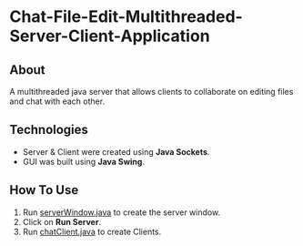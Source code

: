 # Chat-File-Edit-Multithreaded-Server-Client-Application

## About
A multithreaded java server that allows clients to collaborate on editing files and chat with each other.

## Technologies
* Server & Client were created using __Java Sockets__.  
* GUI was built using __Java Swing__.

## How To Use
1. Run [serverWindow.java](src/serverWindow.java) to create the server window.
2. Click on __Run Server__.
3. Run [chatClient.java](src/chatClient.java) to create Clients.

